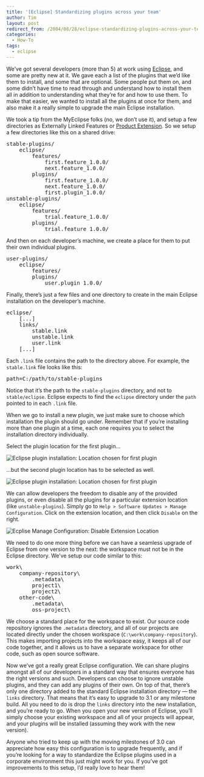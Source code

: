 ```yaml
---
title: '[Eclipse] Standardizing plugins across your team'
author: Tim
layout: post
redirect_from: /2004/08/28/eclipse-standardizing-plugins-across-your-team/
categories:
  - How-To
tags:
  - eclipse
---
```

We&#8217;ve got several developers (more than 5) at work using [Eclipse][1], and some are pretty new at it. We gave each a list of the plugins that we&#8217;d like them to install, and some that are optional. Some people put them on, and some didn&#8217;t have time to read through and understand how to install them all in addition to understanding what they&#8217;re for and how to use them. To make that easier, we wanted to install all the plugins at once for them, and also make it a really simple to upgrade the main Eclipse installation.

We took a tip from the MyEclipse folks (no, we don&#8217;t use it), and setup a few directories as Externally Linked Features or [Product Extension][2]. So we setup a few directories like this on a shared drive:

<pre>stable-plugins/
    eclipse/
        features/
            first.feature_1.0.0/
            next.feature_1.0.0/
        plugins/
            first.feature_1.0.0/
            next.feature_1.0.0/
            first.plugin_1.0.0/
unstable-plugins/
    eclipse/
        features/
            trial.feature_1.0.0/
        plugins/
            trial.feature_1.0.0/
</pre>

And then on each developer&#8217;s machine, we create a place for them to put their own individual plugins.

<pre>user-plugins/
    eclipse/
        features/
        plugins/
            user.plugin_1.0.0/
</pre>

Finally, there&#8217;s just a few files and one directory to create in the main Eclipse installation on the developer&#8217;s machine.

<pre>eclipse/
    [...]
    links/
        stable.link
        unstable.link
        user.link
    [...]
</pre>

Each `.link` file contains the path to the directory above. For example, the `stable.link` file looks like this:

<pre>path=C:/path/to/stable-plugins
</pre>

Notice that it&#8217;s the path to the `stable-plugins` directory, and not to `stable/eclipse`. Eclipse expects to find the `eclipse` directory under the `path` pointed to in each `.link` file.

When we go to install a new plugin, we just make sure to choose which installation the plugin should go under. Remember that if you&#8217;re installing more than one plugin at a time, each one requires you to select the installation directory individually.

Select the plugin location for the first plugin&#8230;

![Eclipse plugin installation: Location chosen for first plugin][3]

&#8230;but the second plugin location has to be selected as well.

![Eclipse plugin installation: Location chosen for first plugin][4]

We can allow developers the freedom to disable any of the provided plugins, or even disable all the plugins for a particular extension location (like `unstable-plugins`). Simply go to `Help > Software Updates > Manage Configuration`. Click on the extension location, and then click `Disable` on the right.

![Ecplise Manage Configuration: Disable Extension Location][5]

We need to do one more thing before we can have a seamless upgrade of Eclipse from one version to the next: the workspace must not be in the Eclipse directory. We&#8217;ve setup our code similar to this:

<pre>work\
    company-repository\
        .metadata\
        project1\
        project2\
    other-code\
        .metadata\
        oss-project\
</pre>

We choose a standard place for the workspace to exist. Our source code repository ignores the `.metadata` directory, and all of our projects are located directly under the chosen workspace (`C:\work\company-repository`). This makes importing projects into the workspace easy, it keeps all of our code together, and it allows us to have a separate workspace for other code, such as open source software.

Now we&#8217;ve got a really great Eclipse configuration. We can share plugins amongst all of our developers in a standard way that ensures everyone has the right versions and such. Developers can choose to ignore unstable plugins, and they can add any plugins of their own. On top of that, there&#8217;s only one directory added to the standard Eclipse installation directory — the `links` directory. That means that it&#8217;s easy to upgrade to 3.1 or any milestone build. All you need to do is drop the `links` directory into the new installation, and you&#8217;re ready to go. When you open your new version of Eclipse, you&#8217;ll simply choose your existing workspace and all of your projects will appear, and your plugins will be installed (assuming they work with the new version).

Anyone who tried to keep up with the moving milestones of 3.0 can appreciate how easy this configuration is to upgrade frequently, and if you&#8217;re looking for a way to standardize the Eclipse plugins used in a corporate environment this just might work for you. If you&#8217;ve got improvements to this setup, I&#8217;d really love to hear them!

 [1]: http://www.eclipse.org/ "Eclipse Java IDE"
 [2]: http://help.eclipse.org/help30/index.jsp?topic=/org.eclipse.platform.doc.isv/guide/product_extension.htm "Eclipse 3.0 Help: Product Extensions"
 [3]: /blog/files/pluginlocationchosen.gif
 [4]: /blog/files/pluginlocationnotchosen.gif
 [5]: /blog/files/disableplugins.gif
